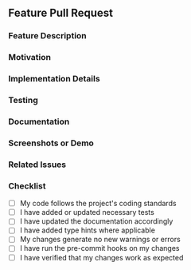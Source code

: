 ## Feature Pull Request

### Feature Description
<!-- A clear and concise description of the feature being implemented -->

### Motivation
<!-- Why is this feature needed? What value does it add? -->

### Implementation Details
<!-- A brief description of how the feature was implemented -->

### Testing
<!-- Describe the tests you've added or updated to verify this feature -->

### Documentation
<!-- Describe any documentation you've added or updated -->

### Screenshots or Demo
<!-- If applicable, add screenshots or a video to demonstrate the feature -->

### Related Issues
<!-- Link to any related issues, e.g., "Closes #123" -->

### Checklist
- [ ] My code follows the project's coding standards
- [ ] I have added or updated necessary tests
- [ ] I have updated the documentation accordingly
- [ ] I have added type hints where applicable
- [ ] My changes generate no new warnings or errors
- [ ] I have run the pre-commit hooks on my changes
- [ ] I have verified that my changes work as expected
